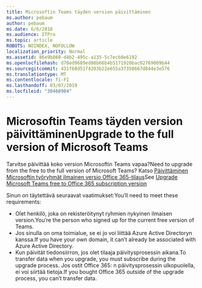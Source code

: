 ```yaml
---
title: Microsoftin Teams täyden version päivittäminen
ms.author: pebaum
author: pebaum
ms.date: 6/6/2018
ms.audience: ITPro
ms.topic: article
ROBOTS: NOINDEX, NOFOLLOW
localization_priority: Normal
ms.assetid: 86e9b860-d4b2-495c-a135-5c7ecb8e6192
ms.openlocfilehash: d70ed9689ed08b66b4b5171920bac02769009b44
ms.sourcegitcommit: 431f60d51f4203b22e655a37358667d844e3e576
ms.translationtype: MT
ms.contentlocale: fi-FI
ms.lasthandoff: 03/07/2019
ms.locfileid: "30468984"
---
```

# <a name="upgrade-to-the-full-version-of-microsoft-teams"></a><span data-ttu-id="8583c-102">Microsoftin Teams täyden version päivittäminen</span><span class="sxs-lookup"><span data-stu-id="8583c-102">Upgrade to the full version of Microsoft Teams</span></span>

<span data-ttu-id="8583c-103">Tarvitse päivittää koko version Microsoftin Teams vapaa?</span><span class="sxs-lookup"><span data-stu-id="8583c-103">Need to upgrade from the free to the full version of Microsoft Teams?</span></span> <span data-ttu-id="8583c-104">Katso [Päivittäminen Microsoftin työryhmät ilmainen versio Office 365-tilaus](https://docs.microsoft.com/en-us/microsoftteams/upgrade-freemium)</span><span class="sxs-lookup"><span data-stu-id="8583c-104">See [Upgrade Microsoft Teams free to Office 365 subscription version](https://docs.microsoft.com/en-us/microsoftteams/upgrade-freemium)</span></span>

<span data-ttu-id="8583c-105">Sinun on täytettävä seuraavat vaatimukset:</span><span class="sxs-lookup"><span data-stu-id="8583c-105">You’ll need to meet these requirements:</span></span>
- <span data-ttu-id="8583c-106">Olet henkilö, joka on rekisteröitynyt ryhmien nykyinen ilmaisen version.</span><span class="sxs-lookup"><span data-stu-id="8583c-106">You’re the person who signed up for the current free version of Teams.</span></span>
- <span data-ttu-id="8583c-107">Jos sinulla on oma toimialue, se ei jo voi liittää Azure Active Directoryn kanssa.</span><span class="sxs-lookup"><span data-stu-id="8583c-107">If you have your own domain, it can’t already be associated with Azure Active Directory.</span></span>
- <span data-ttu-id="8583c-108">Kun päivität tiedonsiirron, jos olet tilaaja päivitysprosessin aikana.</span><span class="sxs-lookup"><span data-stu-id="8583c-108">To transfer data when you upgrade, you must subscribe during the upgrade process.</span></span> <span data-ttu-id="8583c-109">Jos ostit Office 365: n päivitysprosessin ulkopuolella, ei voi siirtää tietoja.</span><span class="sxs-lookup"><span data-stu-id="8583c-109">If you bought Office 365 outside of the upgrade process, you can’t transfer data.</span></span>


